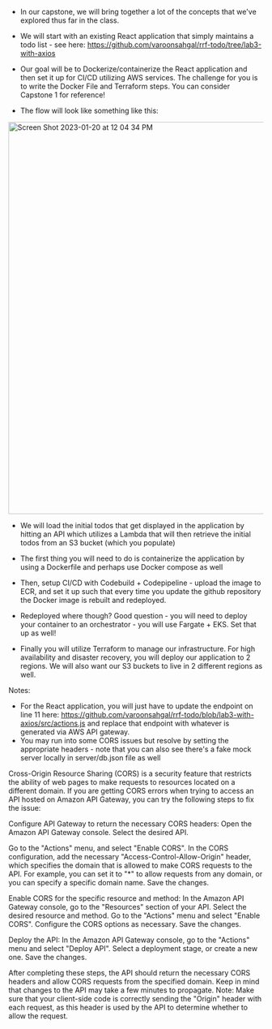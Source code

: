 * In our capstone, we will bring together a lot of the concepts that we've explored thus far in the class.



* We will start with an existing React application that simply maintains a todo list - see here: https://github.com/varoonsahgal/rrf-todo/tree/lab3-with-axios


* Our goal will be to Dockerize/containerize the React application and then set it up for CI/CD utilizing AWS services. The challenge for you is to write the Docker File and Terraform steps. You can consider Capstone 1 for reference! 


* The flow will look like something like this:
<img width="773" alt="Screen Shot 2023-01-20 at 12 04 34 PM" src="https://user-images.githubusercontent.com/25653204/213760116-406c4617-8b29-429d-a6d7-65e8ec7df110.png">



* We will load the initial todos that get displayed in the application by hitting an API which utilizes a Lambda that will then retrieve the initial todos from an S3 bucket (which you populate)
 
* The first thing you will need to do is containerize the application by using a Dockerfile and perhaps use Docker compose as well

* Then, setup CI/CD with Codebuild + Codepipeline - upload the image to ECR, and set it up such that every time you update the github repository the Docker image is rebuilt and redeployed.

* Redeployed where though?  Good question -  you will need to deploy your container to an orchestrator - you will use Fargate + EKS.  Set that up as well!

* Finally you will utilize Terraform to manage our infrastructure.  For high availability and disaster recovery, you will deploy our application to 2 regions.  We will also want our S3 buckets to live in 2 different regions as well.  



Notes:
* For the React application, you will just have to update the endpoint on line 11 here: https://github.com/varoonsahgal/rrf-todo/blob/lab3-with-axios/src/actions.js and replace that endpoint with whatever is generated via AWS API gateway. 
* You may run into some CORS issues but resolve by setting the appropriate headers - note that you can also see there's a fake mock server locally in server/db.json file as well

Cross-Origin Resource Sharing (CORS) is a security feature that restricts the ability of web pages to make requests to resources located on a different domain. If you are getting CORS errors when trying to access an API hosted on Amazon API Gateway, you can try the following steps to fix the issue:

Configure API Gateway to return the necessary CORS headers:
Open the Amazon API Gateway console.
Select the desired API.

Go to the "Actions" menu, and select "Enable CORS".
In the CORS configuration, add the necessary "Access-Control-Allow-Origin" header, which specifies the domain that is allowed to make CORS requests to the API. For example, you can set it to "*" to allow requests from any domain, or you can specify a specific domain name.
Save the changes.

Enable CORS for the specific resource and method:
In the Amazon API Gateway console, go to the "Resources" section of your API.
Select the desired resource and method.
Go to the "Actions" menu and select "Enable CORS".
Configure the CORS options as necessary.
Save the changes.

Deploy the API:
In the Amazon API Gateway console, go to the "Actions" menu and select "Deploy API".
Select a deployment stage, or create a new one.
Save the changes.

After completing these steps, the API should return the necessary CORS headers and allow CORS requests from the specified domain. Keep in mind that changes to the API may take a few minutes to propagate.
Note: Make sure that your client-side code is correctly sending the "Origin" header with each request, as this header is used by the API to determine whether to allow the request.
